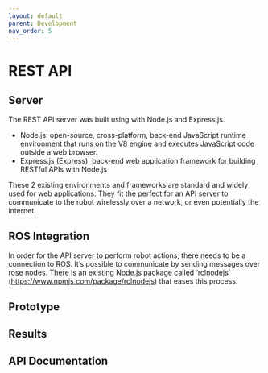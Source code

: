 ```yaml
---
layout: default
parent: Development
nav_order: 5
---
```


# REST API

## Server
The REST API server was built using with Node.js and Express.js.
- Node.js: open-source, cross-platform, back-end JavaScript runtime environment that runs on the V8 engine and executes JavaScript code outside a web browser.
- Express.js (Express): back-end web application framework for building RESTful APIs with Node.js

These 2 existing environments and frameworks are standard and widely used for web applications. They fit the perfect for an API server to communicate to the robot wirelessly over a network, or even potentially the internet.

## ROS Integration

In order for the API server to perform robot actions, there needs to be a connection to ROS. It’s possible to communicate by sending messages over rose nodes. There is an existing Node.js package called ‘rclnodejs’ (https://www.npmjs.com/package/rclnodejs) that eases this process.

## Prototype

## Results

## API Documentation
